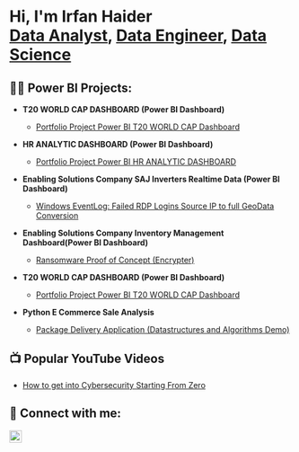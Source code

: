 <h1>Hi, I'm Irfan Haider <br/><a href="https://www.linkedin.com/in/irfan-haider035">Data Analyst</a>, <a href="https://www.linkedin.com/in/irfan-haider035">Data Engineer</a>, <a href="https://www.linkedin.com/in/irfan-haider035">Data Science</a></h1>

<h2>👨‍💻 Power BI Projects:</h2>

- <b>T20 WORLD CAP DASHBOARD (Power BI Dashboard)</b>
  - [Portfolio Project Power BI T20 WORLD CAP Dashboard](https://github.com/irfanhaider3322/T20-WORLDCAP-DASHBOARD.git)
- <b>HR ANALYTIC DASHBOARD (Power BI Dashboard)</b>
  - [Portfolio Project Power BI HR ANALYTIC DASHBOARD](https://github.com/joshmadakor1/4chan-Image-Analysis-Middleware-C964) <b><i></b></i>
- <b>Enabling Solutions Company SAJ Inverters Realtime Data (Power BI Dashboard) </b>
  - [Windows EventLog: Failed RDP Logins Source IP to full GeoData Conversion](https://github.com/joshmadakor1/Sentinel-Lab)
- <b>Enabling Solutions Company Inventory Management Dashboard(Power BI Dashboard)</b>
  - [Ransomware Proof of Concept (Encrypter)](https://github.com/joshmadakor1/EncrypterPOC)
- <b>T20 WORLD CAP DASHBOARD (Power BI Dashboard)</b>
  - [Portfolio Project Power BI T20 WORLD CAP Dashboard](https://github.com/irfanhaider3322/T20-WORLDCAP-DASHBOARD.git)


- <b>Python E Commerce Sale Analysis</b>
  - [Package Delivery Application (Datastructures and Algorithms Demo)](https://github.com/joshmadakor1/Package-Delivery-Pathfinding-Algorithm)

<h2>📺 Popular YouTube Videos</h2>

- [How to get into Cybersecurity Starting From Zero](https://www.youtube.com/watch?v=a83ASGn_V_s)

<h2> 🤳 Connect with me:</h2>

[<img align="left" alt="JoshMadakor | LinkedIn" width="22px" src="https://cdn.jsdelivr.net/npm/simple-icons@v3/icons/linkedin.svg" />][linkedin]

 
[linkedin]: https://www.linkedin.com/in/irfan-haider035

<!--
**joshmadakor1/joshmadakor1** is a ✨ _special_ ✨ repository because its `README.md` (this file) appears on your GitHub profile.

Here are some ideas to get you started:

- 🔭 I’m currently working on ...
- 🌱 I’m currently learning ...
- 👯 I’m looking to collaborate on ...
- 🤔 I’m looking for help with ...
- 💬 Ask me about ...
- 📫 How to reach me: ...
- 😄 Pronouns: ...
- ⚡ Fun fact: ...
-->
